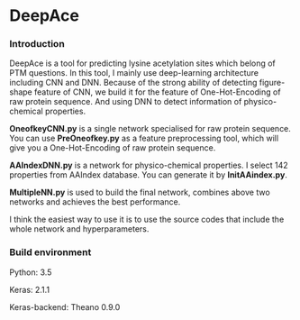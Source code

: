 # DeepAce

### Introduction

DeepAce is a tool for predicting lysine acetylation sites which belong of PTM questions. In this tool, I mainly use deep-learning architecture including CNN and DNN. Because of the strong ability of detecting figure-shape feature of CNN, we build it for the feature of One-Hot-Encoding of raw protein sequence. And using DNN to detect information of physico-chemical properties.

**OneofkeyCNN.py** is a single network specialised for raw protein sequence. You can use **PreOneofkey.py** as a feature preprocessing tool, which will give you a One-Hot-Encoding of raw protein sequence.

**AAIndexDNN.py** is a network for physico-chemical properties. I select 142 properties from AAIndex database. You can generate it by **InitAAindex.py**.

**MultipleNN.py** is used to build the final network, combines above two networks and achieves the best performance.

I think the easiest way to use it is to use the source codes that include the whole network and hyperparameters.

### Build environment

Python: 3.5

Keras: 2.1.1

Keras-backend: Theano 0.9.0

